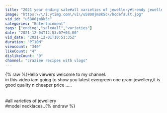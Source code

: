 ```yaml
---
title: "2021 year ending sale#all varieties of jewellery#trendy jewellery.."
image: "https:\/\/i.ytimg.com\/vi\/u5800jm8k5c\/hqdefault.jpg"
vid_id: "u5800jm8k5c"
categories: "Entertainment"
tags: ["ending","sale#all","varieties"]
date: "2021-12-04T12:53:07+03:00"
vid_date: "2021-12-01T10:51:35Z"
duration: "PT10M"
viewcount: "340"
likeCount: "4"
dislikeCount: "0"
channel: "craziee recipes with vlogs"
---
```

{% raw %}Hello viewers welcome to my channel.<br />in this video iam going to show you  latest evergreen one gram jewellery,it is  good quality n cheaper price .....<br /><br /><br />#all varieties of jewellery<br />#model necklaces..{% endraw %}
